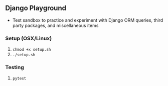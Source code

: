 ## Django Playground

-   Test sandbox to practice and experiment with Django ORM queries, third party packages, and miscellaneous items

### Setup (OSX/Linux)

1. `chmod +x setup.sh`
1. `./setup.sh`

### Testing

1. `pytest`

